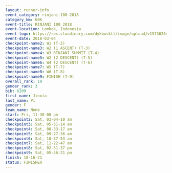 ```yaml
---
layout: runner-info 
event_category: rinjani-100-2018 
category_km: 60K 
event-title: RINJANI 100 2018 
event-location: Lombok, Indonesia 
event-logo: https://res.cloudinary.com/dykbosktl/image/upload/v1573626435/Logo/Rinjani_eoufbh.png 
event-date: 2018-03-04 
checkpoint-name2: W1 (T-2) 
checkpoint-name3: W2 (1 ASCENT) (T-3) 
checkpoint-name4: W3 RINJANI SUMMIT (T-4) 
checkpoint-name5: W2 (2 DESCENT) (T-5) 
checkpoint-name6: W4 (2 DESCENT) (T-6) 
checkpoint-name7: W5 (T-7) 
checkpoint-name8: W6 (T-8) 
checkpoint-name9: FINISH (T-9) 
overall_rank: 19
gender_rank: 3
bib: 6209
first_name: Jinxia
last_name: Pi
gender: F
team_name: None
start: Fri, 11-30-00 pm
checkpoint2: Sat, 03-04-10 am
checkpoint3: Sat, 05-51-14 am
checkpoint4: Sat, 08-33-17 am
checkpoint5: Sat, 09-27-36 am
checkpoint6: Sat, 10-37-53 am
checkpoint7: Sat, 11-22-47 am
checkpoint8: Sat, 02-51-37 pm
checkpoint9: Sat, 05-46-21 pm
finish: 18-16-21
status: FINISHER
---
```

